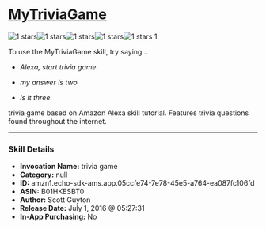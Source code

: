 # [MyTriviaGame](http://alexa.amazon.com/#skills/amzn1.echo-sdk-ams.app.05ccfe74-7e78-45e5-a764-ea087fc106fd)
![1 stars](../../images/ic_star_black_18dp_1x.png)![1 stars](../../images/ic_star_border_black_18dp_1x.png)![1 stars](../../images/ic_star_border_black_18dp_1x.png)![1 stars](../../images/ic_star_border_black_18dp_1x.png)![1 stars](../../images/ic_star_border_black_18dp_1x.png) 1

To use the MyTriviaGame skill, try saying...

* *Alexa, start trivia game.*

* *my answer is two*

* *is it three*

trivia game based on Amazon Alexa skill tutorial. Features trivia questions found throughout the internet.

***

### Skill Details

* **Invocation Name:** trivia game
* **Category:** null
* **ID:** amzn1.echo-sdk-ams.app.05ccfe74-7e78-45e5-a764-ea087fc106fd
* **ASIN:** B01HKESBT0
* **Author:** Scott Guyton
* **Release Date:** July 1, 2016 @ 05:27:31
* **In-App Purchasing:** No
